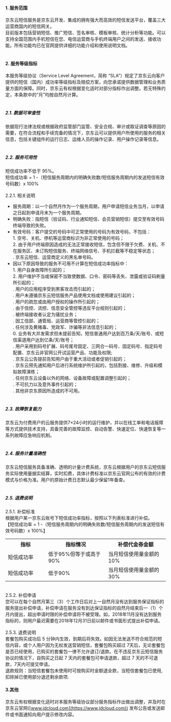 ####  1. 服务范围<br>

  京东云短信服务是京东云开发、集成的拥有强大而高效的短信发送平台，覆盖三大运营商国内的短信网关。<br>
  目前版本包括营销短信、推广短信、签名审核、模板审核、统计分析等功能。可以支持全国范围内手机短信在您、电信运营商与手机终端用户之间的发送、接收功能。所有功能均已在官网提供详细的功能介绍和使用说明文档。<br><br>
#### 2. 服务等级指标<br>

  本服务等级协议（Service Level Agreement，简称 “SLA”）规定了京东云向客户提供的短信（国内）成功率等级指标及赔偿方案，向您承诺提供数据管理和业务质量方面的保障。同时，京东云有权根据变化适时对部分指标作出调整。若无特殊约定，本条款中的“月”均按自然月计算。<br><br>

  #####  2.1. 数据可审查性<br>

   依据现行法律法规或根据政府监管部门监管、安全合规、审计或取证调查等原因的需要，在符合流程和手续完备的情况下，京东云可以提供用户所使用的服务的相关信息，包括关键组件的运行日志、运维人员的操作记录、用户操作记录等信息。<br><br>

  #####  2.2. 服务可用性<br>

   短信成功率不低于 95%。<br>
   短信成功率 = 1 -（短信服务周期内的明确失败数/短信服务周期内的发送短信有效号码数）x 100%<br><br>
   2.2.1. 相关说明<br>

   - 服务周期：以一个自然月作为一个服务周期，用户申请短信业务当月，以申请之日起到申请月末为一个服务周期。<br>
   - 明确失败：指短信（验证码、行业通知短信、会员营销短信）提交至有效号码终端导致的失败。<br>
   - 有效号码：客户提交的号码中可正常使用的号码为有效号码，不包括：<br>
           1.	空号、关机、停机等运营商标识为非正常使用的号码；<br>
           2.	由于用户终端原因造成的无法正常接收短信，包含但不限于欠费、关机、不在服务区、未订购短信服务、终端网络信号、手机拦截等不稳定等状态；<br>
           	.	京东云短信、运营商定义的黑名单号码。<br> 
   - 因以下原因导致的服务不可用不计算在短信成功率指标中：<br>
           1.	用户自身故障所引起的；<br>
           2.	用户维护不当或保密不当致使数据、口令、密码等丢失、泄露或验证码刷量所引起的；<br>
           	.	用户的应用程序受到黑客攻击而引起的；<br>
           	.	用户未遵循京东云短信服务产品使用文档或使用建议引起的；<br>
           	.	用户的疏忽或由用户授权的操作所引起的；<br>
           	.	由于信控、流控、信息安全管控等违反平台规则引起的；<br>
           	.	被终端接收者认定为骚扰业务；<br>
           	.	因工信部、通管局、运营商等管控引起的；<br>
           	.	任何涉及黄赌毒、党政军、诈骗等非法信息引起的；<br>
           	0.	业务有大并发需求但未提前告知，短信普通用户达到百万条/天/账号、或短信渠道用户达到亿条/天/账号；<br>
           		.	用户采用到码号扩展、码号尾号固定、三网合一码号、固定码号、指定码号配置、京东云非官网公开试运营产品、功能及权限;<br>
           		.	京东云公告提前告知用户由于重大活动或者促销引起的；<br>
           		.	京东云预先通知用户后进行系统维护所引起的，包括割接、维修、升级和模拟故障演练；<br>
           		.	任何京东云设备以外的网络、设备故障或配置调整引起的；<br>
           		.	不可抗力以及意外事件引起的；<br>
           		.	其他非京东原因所造成的不可用。<br><br>

  #####  2.3. 故障恢复能力<br>

   京东云为付费用户的云服务提供7×24小时的运行维护，并以在线工单和电话报障等方式提供技术支持，具备完善的故障监控、自动告警、快速定位、快速恢复等一系列故障应急响应机制。<br><br>

  #####  2.4. 服务计量准确性<br>

   京东云短信服务具备准确、透明的计量计费系统，京东云根据用户的京东云短信服务实际使用量据实结算，实时扣费，具体计费标准以京东云官网公布的有效的计费模式与价格为准。用户的原始计费日志默认最少保留1年备查。<br><br>

  #####  2.5. 退费说明<br>

   2.5.1. 补偿标准<br>
   根据用户某一京东云账号下短信成功率指标，按照以下列表标准进行补偿。<br>
   【短信成功率 = 1 -（短信服务周期内的明确失败数/短信服务周期内的发送短信有效号码数）x 100%】<br>    
   <table>
        <tr align="center">
           <th width="200">指标</th>
           <th width="300">指标情况</th>
           <th width="300">补偿代金券金额</th>
        </tr>
         <tr>
            <td>短信成功率</td>
            <td>低于95%但等于或高于90%</td>
            <td>当月短信使用量金额的10%</td>
         </tr>
         <tr>
            <td>短信成功率</td>
            <td>低于90%</td>
            <td>当月短信使用量金额的30%</td>
         </tr>
   </table><br>
   2.5.2. 补偿申请<br>
   您可以在每个自然月第三（3）个工作日后对上一自然月没有达到服务保证指标的服务提出补偿申请，补偿申请在服务没有到达保证指标的自然月结束后一（1）个月内提出，超出申请时限的补偿申请将不被受理。如，2018年11月没有达到服务指标的，则用户最迟需要在2018年12月31日前以邮件或书面形式提出补偿申请。<br><br>
   2.5.3. 退费说明<br>
   套餐包购买成功后 5 分钟内生效，到期后将失效。如因无法发送不符合规范的短信内容，或个人用户因为无权发送营销短信，套餐包购买超过 7天后，无论套餐包是否已经使用，已购买的套餐包一律不允许退订/退款。在不违反京东云短信服务协议的情况下，自购买之日起 7 天内的套餐包可申请退款，超过 7 天的不可退款，7天内可提交申请。<br>
   退款规则：当短信套餐包未使用时可按购买时金额退全款，当短信套餐包已使用,扣除掉已使用部分退还剩余款项.
   
#### 3.其他

  京东云有权根据变化适时对本服务等级协议部分服务指标作出做出调整，并及时在京东云官网([www.jdcloud.com](https://www.jdcloud.com)) 发布公告或发送邮件或书面通知向用户提示修改内容。
